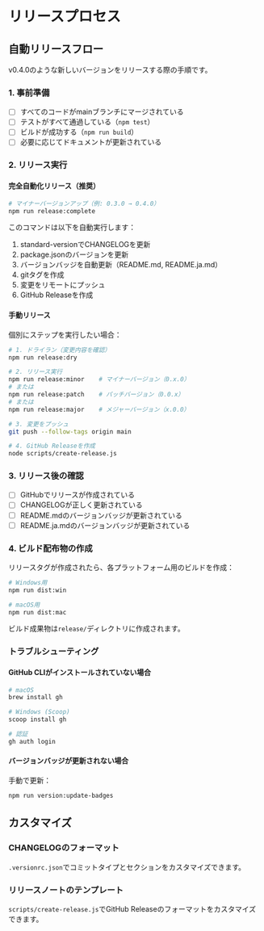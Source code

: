# リリースプロセス

## 自動リリースフロー

v0.4.0のような新しいバージョンをリリースする際の手順です。

### 1. 事前準備

- [ ] すべてのコードがmainブランチにマージされている
- [ ] テストがすべて通過している（`npm test`）
- [ ] ビルドが成功する（`npm run build`）
- [ ] 必要に応じてドキュメントが更新されている

### 2. リリース実行

#### 完全自動化リリース（推奨）

```bash
# マイナーバージョンアップ（例: 0.3.0 → 0.4.0）
npm run release:complete
```

このコマンドは以下を自動実行します：
1. standard-versionでCHANGELOGを更新
2. package.jsonのバージョンを更新
3. バージョンバッジを自動更新（README.md, README.ja.md）
4. gitタグを作成
5. 変更をリモートにプッシュ
6. GitHub Releaseを作成

#### 手動リリース

個別にステップを実行したい場合：

```bash
# 1. ドライラン（変更内容を確認）
npm run release:dry

# 2. リリース実行
npm run release:minor    # マイナーバージョン（0.x.0）
# または
npm run release:patch    # パッチバージョン（0.0.x）
# または
npm run release:major    # メジャーバージョン（x.0.0）

# 3. 変更をプッシュ
git push --follow-tags origin main

# 4. GitHub Releaseを作成
node scripts/create-release.js
```

### 3. リリース後の確認

- [ ] GitHubでリリースが作成されている
- [ ] CHANGELOGが正しく更新されている
- [ ] README.mdのバージョンバッジが更新されている
- [ ] README.ja.mdのバージョンバッジが更新されている

### 4. ビルド配布物の作成

リリースタグが作成されたら、各プラットフォーム用のビルドを作成：

```bash
# Windows用
npm run dist:win

# macOS用
npm run dist:mac

```

ビルド成果物は`release/`ディレクトリに作成されます。

### トラブルシューティング

#### GitHub CLIがインストールされていない場合

```bash
# macOS
brew install gh

# Windows (Scoop)
scoop install gh

# 認証
gh auth login
```

#### バージョンバッジが更新されない場合

手動で更新：
```bash
npm run version:update-badges
```

## カスタマイズ

### CHANGELOGのフォーマット

`.versionrc.json`でコミットタイプとセクションをカスタマイズできます。

### リリースノートのテンプレート

`scripts/create-release.js`でGitHub Releaseのフォーマットをカスタマイズできます。